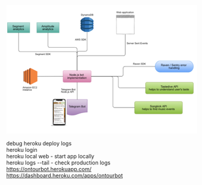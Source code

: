 ![alt text](https://raw.githubusercontent.com/kis/ontour.bot/master/architecture.png)

debug heroku deploy logs   
heroku login  
heroku local web - start app locally  
heroku logs --tail - check production logs   
https://ontourbot.herokuapp.com/  
https://dashboard.heroku.com/apps/ontourbot  
